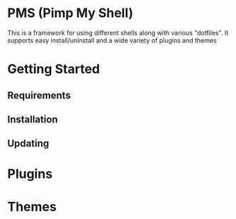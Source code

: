 PMS (Pimp My Shell)
===================

This is a framework for using different shells along with various "dotfiles".
It supports easy install/uninstall and a wide variety of plugins and themes

# Getting Started
## Requirements
## Installation
## Updating

# Plugins

# Themes
